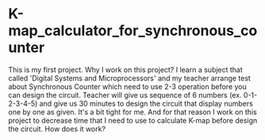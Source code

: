 # K-map_calculator_for_synchronous_counter
This is my first project.
Why I work on this project? I learn a subject that called 'Digital Systems and Microprocessors' and my teacher arrange test about Synchronous Counter which need to use 2-3 operation before you can design the circuit. Teacher will give us sequence of 6 numbers (ex. 0-1-2-3-4-5) and give us 30 minutes to design the circuit that display numbers one by one as given. It's a bit tight for me. And for that reason I work on this project to decrease time that I need to use to calculate K-map before design the circuit.
How does it work? 
